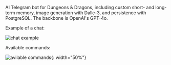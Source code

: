 AI Telegram bot for Dungeons \& Dragons, including custom short- and long-term memory, image generation with Dalle-3, and persistence with PostgreSQL. The backbone is OpenAI's GPT-4o.

Example of a chat:

![chat example](https://github.com/user-attachments/assets/29678895-13c7-4643-86da-30c94baab3a2|width=10)

Available commands:

![avilable commands](https://github.com/user-attachments/assets/5cde63b4-e642-41c5-97a8-090eabef0194){: width="50%"}
